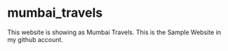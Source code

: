 # mumbai_travels
This website is showing as Mumbai Travels. This is the Sample Website in my github account.
